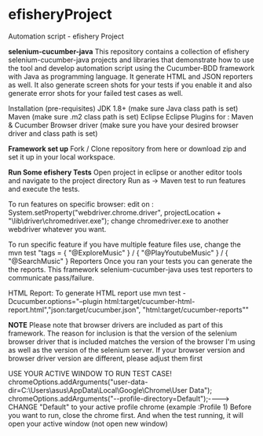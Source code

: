 # efisheryProject
Automation script - efishery Project

**selenium-cucumber-java**
This repository contains a collection of efishery selenium-cucumber-java projects and libraries that demonstrate how to use the tool and develop automation script using the Cucumber-BDD framework with Java as programming language. 
It generate HTML and JSON reporters as well. It also generate screen shots for your tests if you enable it and also generate error shots for your failed test cases as well.

Installation (pre-requisites)
JDK 1.8+ (make sure Java class path is set)
Maven (make sure .m2 class path is set)
Eclipse
Eclipse Plugins for : Maven & Cucumber
Browser driver (make sure you have your desired browser driver and class path is set)

**Framework set up**
Fork / Clone repository from here or download zip and set it up in your local workspace.

**Run Some efishery Tests**
Open project in eclipse or another editor tools and navigate to the project directory 
Run as -> Maven test to run features and execute the tests.

To run features on specific browser: 
edit on : System.setProperty("webdriver.chrome.driver", projectLocation + "\\lib\\driver\\chromedriver.exe");
change chromedriver.exe to another webdriver whatever you want.

To run specific feature if you have multiple feature files use, change the mvn test "tags = { "@ExploreMusic" } / { "@PlayYoutubeMusic" } /  { "@SearchMusic" }
Reporters
Once you ran your tests you can generate the the reports. This framework selenium-cucumber-java uses test reporters to communicate pass/failure.


HTML Report:
To generate HTML report use mvn test -Dcucumber.options="–plugin html:target/cucumber-html-report.html","json:target/cucumber.json", "html:target/cucumber-reports""

**NOTE**
Please note that browser drivers are included as part of this framework. 
The reason for inclusion is that the version of the selenium browser driver that is included matches the version of the browser I'm using as well as the version of the selenium server.
If your browser version and browser driver version are different, please adjust them first

USE YOUR ACTIVE WINDOW TO RUN TEST CASE!
chromeOptions.addArguments("user-data-dir=C:\\Users\\asus\\AppData\\Local\\Google\\Chrome\\User Data");
chromeOptions.addArguments("--profile-directory=Default");----> CHANGE "Default" to your active profile chrome (example :Profile 1)
Before you want to run, close the chrome first. And when the test running, it will open your active window (not open new window)

